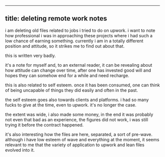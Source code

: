 ----
title: deleting remote work notes
----

i am deleting old files related to jobs i tried to do on upwork. i want to note how professional i was in approaching these projects where i had such a low chance of earning something. currently i am in a totally different position and attitude, so it strikes me to find out about that.

this is written very badly.

it's a note for myself and, to an external reader, it can be revealing about how attitude can change over time, after one has invested good will and hopes they can somehow end for a while and need recharge.

this is also related to self esteem. once it has been consumed, one can think of being uncapable of things they did easily and often in the past.

the self esteem goes also towards clients and platforms. i had so many fucks to give at the time, even to upwork. it's no longer the case.

the extent was wide, i also made some money, in the end it was probably not even that bad as an experience, the figures did not work, i was still trying it before the contract happened.

it's also interesting how the files are here, separated, a sort of pre-wave. although i have low esteem of wave and everything at the moment, it seems relevant to me that the variety of application to upwork and lean files evolved into it.
